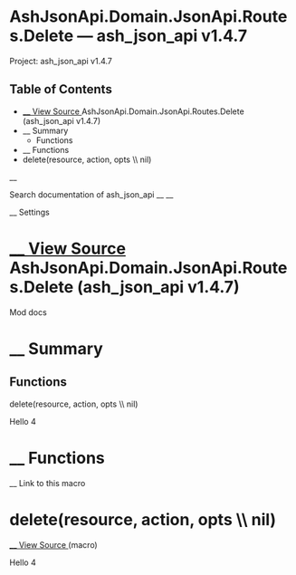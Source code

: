 # AshJsonApi.Domain.JsonApi.Routes.Delete — ash_json_api v1.4.7

Project: ash_json_api v1.4.7

## Table of Contents

- [ __ View Source ](external_link) AshJsonApi.Domain.JsonApi.Routes.Delete (ash_json_api v1.4.7)
- __ Summary
  - Functions
- __ Functions
- delete(resource, action, opts \\\ nil)

__

Search documentation of ash_json_api __ __

__ Settings

#  [ __ View Source ](external_link) AshJsonApi.Domain.JsonApi.Routes.Delete (ash_json_api v1.4.7)

Mod docs

#  __ Summary

##  Functions

delete(resource, action, opts \\\ nil)

Hello 4

#  __ Functions

__ Link to this macro

# delete(resource, action, opts \\\ nil)

[ __ View Source ](external_link) (macro)

Hello 4
